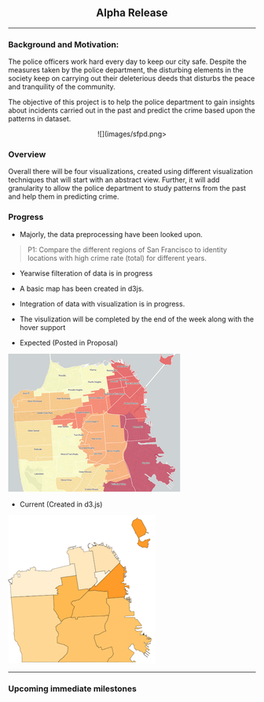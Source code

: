 ## <center>Alpha Release</center>
---

### Background and Motivation: 

The police officers work hard every day to keep our city safe. Despite the measures taken by the police department, the disturbing elements in the society keep on carrying out their deleterious deeds that disturbs the peace and tranquility of the community. 

The objective of this project is to help the police department to gain insights about incidents carried out in the past and predict the crime based upon the patterns in dataset.


 
<center>  ![](images/sfpd.png>  </center>

### Overview
Overall there will be four visualizations, created using different visualization techniques that will start with an abstract view. Further, it will add granularity to allow the police department to study patterns from the past and help them in predicting crime.

### Progress
- Majorly, the data preprocessing have been looked upon.
 
> P1: Compare the different regions of San Francisco to identity locations with high crime rate (total) for different years.

- Yearwise filteration of data is in progress
- A basic map has been created in d3js. 
- Integration of data with visualization is in progress.
- The visulization will be completed by the end of the week along with the hover support
 
- Expected (Posted in Proposal)

![](images/crime_spread.png)

- Current (Created in d3.js)

![](images/current.png)

---

### Upcoming immediate milestones

